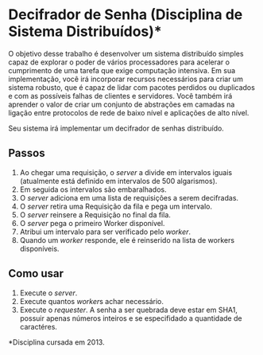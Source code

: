 # Decifrador de Senha (Disciplina de Sistema Distribuídos)*

O objetivo desse trabalho é desenvolver um sistema distribuído simples capaz de explorar o poder de vários processadores para acelerar o cumprimento de uma tarefa que exige computação intensiva. Em sua implementação, você irá incorporar recursos necessários para criar um sistema robusto, que é capaz de lidar com pacotes perdidos ou duplicados e com as possíveis falhas de clientes e servidores. Você também irá aprender o valor de criar um conjunto de abstrações em camadas na ligação entre protocolos de rede de baixo nível e aplicações de alto nível.

Seu sistema irá implementar um decifrador de senhas distribuído.

## Passos

1. Ao chegar uma requisição, o *server* a divide em intervalos iguais (atualmente está definido em intervalos de 500 algarismos).
2. Em seguida os intervalos são embaralhados.
3. O *server* adiciona em uma lista de requisições a serem decifradas.
4. O *server* retira uma Requisição da fila e pega um intervalo.
5. O *server* reinsere a Requisição no final da fila.
6. O *server* pega o primeiro Worker disponível.
7. Atribui um intervalo para ser verificado pelo *worker*.
8. Quando um *worker* responde, ele é reinserido na lista de workers disponíveis.

## Como usar

1. Execute o *server*.
2. Execute quantos *worker*s achar necessário.
3. Execute o *requester*. A senha a ser quebrada deve estar em SHA1, possuir apenas números inteiros e se especifidado a quantidade de caractéres.

*Disciplina cursada em 2013.
